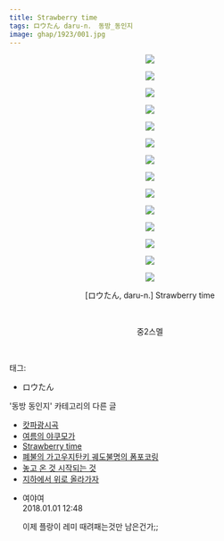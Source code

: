 ```yaml
---
title: Strawberry time
tags: ロウたん daru-n． 동방_동인지
image: ghap/1923/001.jpg
---
```

<div class="article">
<p style="text-align: center; clear: none; float: none;"><img src="{{ site.nasurl }}/ghap/1923/001.jpg"/></p>
<p style="text-align: center; clear: none; float: none;"><img src="{{ site.nasurl }}/ghap/1923/002.jpg"/></p>
<p style="text-align: center; clear: none; float: none;"><img src="{{ site.nasurl }}/ghap/1923/003.jpg"/></p>
<p style="text-align: center; clear: none; float: none;"><img src="{{ site.nasurl }}/ghap/1923/004.jpg"/></p>
<p style="text-align: center; clear: none; float: none;"><img src="{{ site.nasurl }}/ghap/1923/005.jpg"/></p>
<p style="text-align: center; clear: none; float: none;"><img src="{{ site.nasurl }}/ghap/1923/006.jpg"/></p>
<p style="text-align: center; clear: none; float: none;"><img src="{{ site.nasurl }}/ghap/1923/007.jpg"/></p>
<p style="text-align: center; clear: none; float: none;"><img src="{{ site.nasurl }}/ghap/1923/008.jpg"/></p>
<p style="text-align: center; clear: none; float: none;"><img src="{{ site.nasurl }}/ghap/1923/009.jpg"/></p>
<p style="text-align: center; clear: none; float: none;"><img src="{{ site.nasurl }}/ghap/1923/010.jpg"/></p>
<p style="text-align: center; clear: none; float: none;"><img src="{{ site.nasurl }}/ghap/1923/011.jpg"/></p>
<p style="text-align: center; clear: none; float: none;"><img src="{{ site.nasurl }}/ghap/1923/012.jpg"/></p>
<p style="text-align: center; clear: none; float: none;"><img src="{{ site.nasurl }}/ghap/1923/013.jpg"/></p>
<p style="text-align: center; clear: none; float: none;"><img src="{{ site.nasurl }}/ghap/1923/014.jpg"/></p>
<p style="text-align: center; clear: none; float: none;">[ロウたん, daru-n.] Strawberry time</p>
<p style="text-align: center; clear: none; float: none;"><br/></p>
<p style="text-align: center; clear: none; float: none;">중2스멜</p>
<p><br/></p>
</div><div class="tagTrail">
<p>태그: </p>
<ul>
<li>ロウたん</li>
</ul>
</div><div class="another">
<p>'동방 동인지' 카테고리의 다른 글</p>
<ul>
<li><a href="/2016-08-31-ghap_1926">캇파광시곡</a></li>
<li><a href="/2016-08-30-ghap_1924">여름의 야쿠모가</a></li>
<li><a href="/2016-08-30-ghap_1923">Strawberry time</a></li>
<li><a href="/2016-08-30-ghap_1922">폐불의 가고우지탄키 궤도불명의 폼포코링</a></li>
<li><a href="/2016-08-30-ghap_1921">놓고 온 것 시작되는 것</a></li>
<li><a href="/2016-08-30-ghap_1918">지하에서 위로 올라가자</a></li>
</ul>
</div><div class="cb_module cb_fluid">
<div class="cb_wrt cb_profile">
<div class="comment">
<ul>
<li class="cb_thumb_off" id="comment15164124">
<div class="cb_comment_area">
<div class="cb_info_area">
<div class="cb_section">
<span class="cb_nick_name">여야여</span>
</div>
<div class="cb_section">
<span class="cb_date">2018.01.01 12:48 </span>
</div>
</div>
<div class="cb_dsc_comment">
<p class="cb_dsc">
											이제 플랑이 레미 때려패는것만 남은건가;;
										</p>
</div>
</div></li>
</ul>
</div>
</div><!-- commentList close -->
</div>